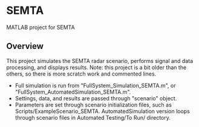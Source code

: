 # SEMTA
MATLAB project for SEMTA

## Overview

This project simulates the SEMTA radar scenario, performs signal and data processing, and displays results. Note: this project is a bit older than the others, so there is more scratch work and commented lines. 

* Full simulation is run from "FullSystem_Simulation_SEMTA.m", or "FullSystem_AutomatedSimulation_SEMTA.m". 
* Settings, data, and results are passed through "scenario" object.
* Parameters are set through scenario initialization files, such as Scripts/ExampleScenario_SEMTA. AutomatedSimulation version loops through scenario files in Automated Testing/To Run/ directory.
